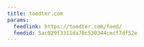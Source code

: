 ```yaml
---
title: toedter.com
params:
  feedlink: https://toedter.com/feed/
  feedid: 5ac029f3311da70c530344cecf7df52e
---
```

